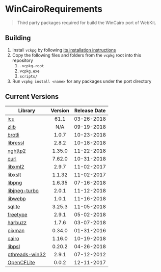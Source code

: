 # WinCairoRequirements
> Third party packages required for build the WinCairo port of WebKit. 

## Building

1. Install `vckpg` by following [its installation instructions](https://github.com/Microsoft/vcpkg)
2. Copy the following files and folders from the `vcpkg` root into this repository
    1. `.vcpkg-root`
    2. `vcpkg.exe`
    2. `scripts/`
3. Run `vcpkg install <name>` for any packages under the port directory


## Current Versions

| Library | Version | Release Date |
|---|:---:|:---:|
| [icu](http://site.icu-project.org) | 61.1 | 03-26-2018 |
| [zlib](https://github.com/Dead2/zlib-ng) | N/A | 09-19-2018 |
| [brotli](https://github.com/google/brotli) | 1.0.7 | 10-23-2018 |
| [libressl](https://www.libressl.org) | 2.8.2 | 10-18-2018 |
| [nghttp2](https://nghttp2.org) | 1.35.0 | 11-22-2018 |
| [curl](https://curl.haxx.se) | 7.62.0 | 10-31-2018 |
| [libxml2](http://xmlsoft.org/) | 2.9.7 | 11-02-2017 |
| [libxslt](http://xmlsoft.org/libxslt/) | 1.1.32 | 11-02-2017 |
| [libpng](http://www.libpng.org/pub/png/libpng.html) | 1.6.35 | 07-16-2018 |
| [libjpeg-turbo](http://libjpeg-turbo.virtualgl.org) | 2.0.1 | 11-12-2018 |
| [libwebp](https://github.com/webmproject/libwebp) | 1.0.1 | 11-16-2018 |
| [sqlite](http://sqlite.org) | 3.25.3 | 11-05-2018 |
| [freetype](https://www.freetype.org) | 2.9.1 | 05-02-2018 |
| [harbuzz](https://www.freedesktop.org/wiki/Software/HarfBuzz) | 1.7.6 | 03-07-2018 | 
| [pixman](http://www.pixman.org) | 0.34.0 | 01-31-2016 |
| [cairo](https://www.cairographics.org) | 1.16.0 | 10-19-2018 |
| [libpsl](https://github.com/rockdaboot/libpsl) | 0.20.2 | 04-26-2018 |
| [pthreads-win32](https://sourceforge.net/projects/pthreads4w/) | 2.9.1 | 07-12-2012 |
| [OpenCFLite](https://github.com/fujii/OpenCFLite) | 0.0.2 | 12-11-2017 |
